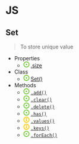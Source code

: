 # JS
## Set
> To store unique value
- Properties
    - ![](../../-/1.png) [.size](set.js)
- Class
    - ![](../../-/1.png) [Set()](set.js)
- Methods
    - ![](../../-/1.png) [`.add()`](set.js)
    - ![](../../-/1.png) [`.clear()`](set.js)
    - ![](../../-/1.png) [`.delete()`](set.js)
    - ![](../../-/1.png) [`.has()`](set.js)
    - ![](../../-/2.png) [`.values()`](set-keys-values.js)
    - ![](../../-/2.png) [`.keys()`](set-keys-values.js)
    - ![](../../-/1.png) [`.forEach()`](set-for-each.js)